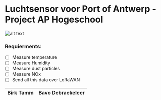 # Luchtsensor voor Port of Antwerp - Project AP Hogeschool
![alt text](https://external-content.duckduckgo.com/iu/?u=https%3A%2F%2Fpbs.twimg.com%2Fprofile_images%2F378800000542961862%2F5c7765d0b82c5ab3831554e4dcaee38b.png&f=1&nofb=1 "AP Hogeschool logo")



### Requierments:
- [ ] Measure temperature
- [ ] Measure Humidity
- [ ] Measure dust particles
- [ ] Measure NOx
- [ ] Send all this data over LoRaWAN

| Birk Tamm | Bavo Debraekeleer |
| --------- |:----------------- |

